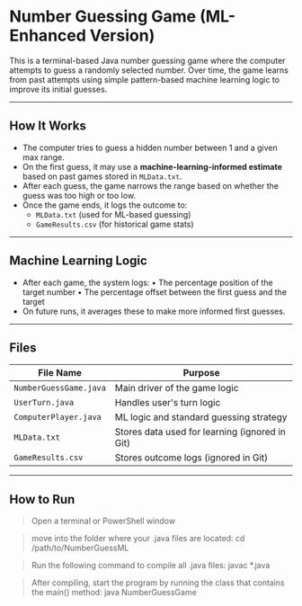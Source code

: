 # Number Guessing Game (ML-Enhanced Version)

This is a terminal-based Java number guessing game where the computer attempts to guess a randomly selected number. Over time, the game learns from past attempts using simple pattern-based machine learning logic to improve its initial guesses.

---

## How It Works

- The computer tries to guess a hidden number between 1 and a given max range.
- On the first guess, it may use a **machine-learning-informed estimate** based on past games stored in `MLData.txt`.
- After each guess, the game narrows the range based on whether the guess was too high or too low.
- Once the game ends, it logs the outcome to:
  - `MLData.txt` (used for ML-based guessing)
  - `GameResults.csv` (for historical game stats)

---

## Machine Learning Logic

- After each game, the system logs:
  • The percentage position of the target number
  • The percentage offset between the first guess and the target
- On future runs, it averages these to make more informed first guesses.

---

## Files

| File Name        | Purpose                                              |
|------------------|------------------------------------------------------|
| `NumberGuessGame.java` | Main driver of the game logic                  |
| `UserTurn.java`        | Handles user's turn logic                      |
| `ComputerPlayer.java`  | ML logic and standard guessing strategy        |
| `MLData.txt`           | Stores data used for learning (ignored in Git) |
| `GameResults.csv`      | Stores outcome logs (ignored in Git)           |

---

##  How to Run

> Open a terminal or PowerShell window 

> move into the folder where your
> .java files are located:
> cd /path/to/NumberGuessML

> Run the following command to compile
> all .java files:
> javac *.java

> After compiling, start the program
> by running the class that contains
> the main() method:
> java NumberGuessGame
